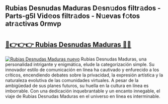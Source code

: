 ## Rubias Desnudas Maduras D𝚎sn𝚞dos filtr𝚊dos - Parts-g5l Vid𝚎os filtr𝚊dos - N𝚞evas f𝚘tos atr𝚊ctivas 0rmvp

# <h2><a href="http://mb32wxn.tromn.icu/?c=Rubias+Desnudas+Maduras">🔗👉👉👉 Rubias Desnudas Maduras 🔗🔗</a></h2>

[![Rubias Desnudas Maduras nuevo](https://i.imgur.com/pEAQMta.gif)](http://mb32wxn.tromn.icu/?c=Rubias+Desnudas+Maduras)
Rubias Desnudas Maduras, una personalidad intrigante y enigmática, elude la categorización simple. Su innovador estilo de comunicación en línea ha cautivado y enfurecido a los críticos, encendiendo debates sobre la privacidad, la expresión artística y la naturaleza evolutiva de las comunidades virtuales. A pesar de la ambigüedad de sus planes futuros, su huella en la cultura en línea es imborrable. Con una dedicación inquebrantable y un encanto innegable, el viaje de Rubias Desnudas Maduras en el universo en línea es interminable.
